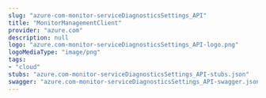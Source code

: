 ```yaml
---
slug: "azure-com-monitor-serviceDiagnosticsSettings_API"
title: "MonitorManagementClient"
provider: "azure.com"
description: null
logo: "azure.com-monitor-serviceDiagnosticsSettings_API-logo.png"
logoMediaType: "image/png"
tags:
- "cloud"
stubs: "azure.com-monitor-serviceDiagnosticsSettings_API-stubs.json"
swagger: "azure.com-monitor-serviceDiagnosticsSettings_API-swagger.json"
---
```

